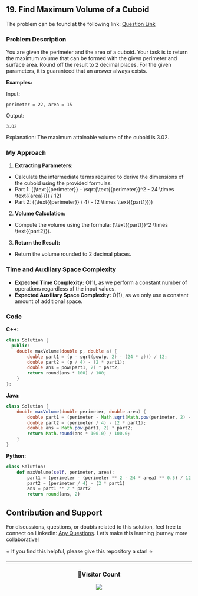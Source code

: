 ## 19. Find Maximum Volume of a Cuboid

The problem can be found at the following link: [Question Link](https://www.geeksforgeeks.org/problems/magical-box5306/1)

### Problem Description

You are given the perimeter and the area of a cuboid. Your task is to return the maximum volume that can be formed with the given perimeter and surface area. Round off the result to 2 decimal places. For the given parameters, it is guaranteed that an answer always exists.

**Examples:**

Input:

```
perimeter = 22, area = 15
```

Output:

```
3.02
```

Explanation:
The maximum attainable volume of the cuboid is 3.02.

### My Approach

1. **Extracting Parameters:**

- Calculate the intermediate terms required to derive the dimensions of the cuboid using the provided formulas.
- Part 1: \((\text{{perimeter}} - \sqrt{\text{{perimeter}}^2 - 24 \times \text{{area}}}) / 12\)
- Part 2: \((\text{{perimeter}} / 4) - (2 \times \text{{part1}})\)

2. **Volume Calculation:**

- Compute the volume using the formula: \(\text{{part1}}^2 \times \text{{part2}}\).

3. **Return the Result:**

- Return the volume rounded to 2 decimal places.

### Time and Auxiliary Space Complexity

- **Expected Time Complexity:** O(1), as we perform a constant number of operations regardless of the input values.
- **Expected Auxiliary Space Complexity:** O(1), as we only use a constant amount of additional space.

### Code

**C++:**

```cpp
class Solution {
  public:
    double maxVolume(double p, double a) {
        double part1 = (p - sqrt(pow(p, 2) - (24 * a))) / 12;
        double part2 = (p / 4) - (2 * part1);
        double ans = pow(part1, 2) * part2;
        return round(ans * 100) / 100;
    }
};
```

**Java:**

```java
class Solution {
    double maxVolume(double perimeter, double area) {
        double part1 = (perimeter - Math.sqrt(Math.pow(perimeter, 2) - (24 * area))) / 12;
        double part2 = (perimeter / 4) - (2 * part1);
        double ans = Math.pow(part1, 2) * part2;
        return Math.round(ans * 100.0) / 100.0;
    }
}
```

**Python:**

```python
class Solution:
    def maxVolume(self, perimeter, area):
        part1 = (perimeter - (perimeter ** 2 - 24 * area) ** 0.5) / 12
        part2 = (perimeter / 4) - (2 * part1)
        ans = part1 ** 2 * part2
        return round(ans, 2)
```

## Contribution and Support

For discussions, questions, or doubts related to this solution, feel free to connect on LinkedIn: [Any Questions](https://www.linkedin.com/in/patel-hetkumar-sandipbhai-8b110525a/). Let’s make this learning journey more collaborative!

⭐ If you find this helpful, please give this repository a star! ⭐

---

<div align="center">
  <h3><b>📍Visitor Count</b></h3>
</div>

<p align="center">
  <img src="https://profile-counter.glitch.me/Hunterdii/count.svg" />
</p>
